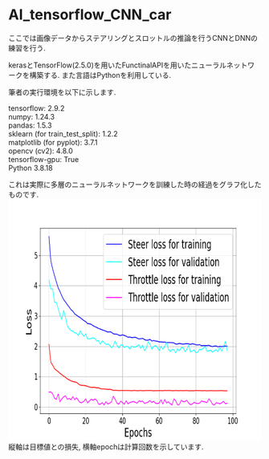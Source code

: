 # AI_tensorflow_CNN_car
ここでは画像データからステアリングとスロットルの推論を行うCNNとDNNの練習を行う.

kerasとTensorFlow(2.5.0)を用いたFunctinalAPIを用いたニューラルネットワークを構築する.
また言語はPythonを利用している.

筆者の実行環境を以下に示します.

tensorflow:  2.9.2  
numpy:  1.24.3  
pandas:  1.5.3  
sklearn (for train_test_split):  1.2.2  
matplotlib (for pyplot):  3.7.1  
opencv (cv2):  4.8.0  
tensorflow-gpu:  True  
Python 3.8.18  


これは実際に多層のニューラルネットワークを訓練した時の経過をグラフ化したものです.
<img src="/explanation_images/01_combined_loss-checkpoint.png" 
  alt="代替テキスト"
  width="640" 
  height="480">  
縦軸は目標値との損失, 横軸epochは計算回数を示しています.




